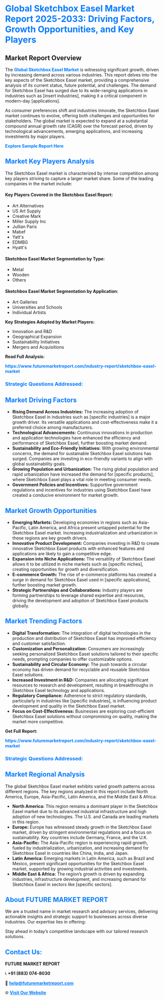 <h1 style="color: #007BFF;">Global Sketchbox Easel Market Report 2025-2033: Driving Factors, Growth Opportunities, and Key Players</h1>

<section id="overview">
<h2>Market Report Overview</h2>
<p>The <a href="https://www.futuremarketreport.com/industry-report/sketchbox-easel-market" style="color: #007BFF; text-decoration: none;"><strong>Global Sketchbox Easel Market</strong></a> is witnessing significant growth, driven by increasing demand across various industries. This report delves into the key aspects of the Sketchbox Easel market, providing a comprehensive analysis of its current status, future potential, and challenges. The demand for Sketchbox Easel has surged due to its wide-ranging applications in industries such as [insert industries], making it a critical component in modern-day [applications].</p>
<p>As consumer preferences shift and industries innovate, the Sketchbox Easel market continues to evolve, offering both challenges and opportunities for stakeholders. The global market is expected to expand at a substantial compound annual growth rate (CAGR) over the forecast period, driven by technological advancements, emerging applications, and increasing investments by major players.</p>
</section>

<section id="overview">
<p><a href="https://www.futuremarketreport.com/request-sample/reportId=105017" style="color: #007BFF; text-decoration: none;"><strong>Explore Sample Report Here</strong></a></p>
</section>

<section id="key-players">
<h2 style="color: #007BFF;">Market Key Players Analysis</h2>
<p>The Sketchbox Easel market is characterized by intense competition among key players striving to capture a larger market share. Some of the leading companies in the market include:</p>
<h4>Key Players Covered in the Sketchbox Easel Report:</h4>
<ul><li>Art Alternatives</li><li>US Art Supply</li><li>Creative Mark</li><li>Miller Supply Inc</li><li>Jullian Paris</li><li>Mabef</li><li>Yatt&#039;s</li><li>EDMBG</li><li>Hyatt&#039;s</li></ul>
<h4>Sketchbox Easel Market Segmentation by Type:</h4>
<ul><li>Metal</li><li>Wooden</li><li>Others</li></ul>

<h4>Sketchbox Easel Market Segmentation by Application:</h4>
<ul><li>Art Galleries</li><li>Universities and Schools</li><li>Individual Artists</li></ul>
<p><strong>Key Strategies Adopted by Market Players:</strong></p>
<ul>
<li>Innovation and R&D</li>
<li>Geographical Expansion</li>
<li>Sustainability Initiatives</li>
<li>Mergers and Acquisitions</li>
</ul>
</section>

<section>
<p><strong>Read Full Analysis: </strong></p><a href="https://www.futuremarketreport.com/industry-report/sketchbox-easel-market" style="color: #007BFF; text-decoration: none;"><strong>https://www.futuremarketreport.com/industry-report/sketchbox-easel-market</strong></a>
<h3 style="color: #007BFF;">Strategic Questions Addressed:</h3>
</section>

<section id="driving-factors">
<h2 style="color: #007BFF;">Market Driving Factors</h2>
<ul>
<li><strong>Rising Demand Across Industries:</strong> The increasing adoption of Sketchbox Easel in industries such as [specific industries] is a major growth driver. Its versatile applications and cost-effectiveness make it a preferred choice among manufacturers.</li>
<li><strong>Technological Advancements:</strong> Continuous innovations in production and application technologies have enhanced the efficiency and performance of Sketchbox Easel, further boosting market demand.</li>
<li><strong>Sustainability and Eco-Friendly Initiatives:</strong> With growing environmental concerns, the demand for sustainable Sketchbox Easel solutions has surged. Companies are investing in eco-friendly variants to align with global sustainability goals.</li>
<li><strong>Growing Population and Urbanization:</strong> The rising global population and rapid urbanization have increased the demand for [specific products], where Sketchbox Easel plays a vital role in meeting consumer needs.</li>
<li><strong>Government Policies and Incentives:</strong> Supportive government regulations and incentives for industries using Sketchbox Easel have created a conducive environment for market growth.</li>
</ul>
</section>

<section id="growth-opportunities">
<h2 style="color: #007BFF;">Market Growth Opportunities</h2>
<ul>
<li><strong>Emerging Markets:</strong> Developing economies in regions such as Asia-Pacific, Latin America, and Africa present untapped potential for the Sketchbox Easel market. Increasing industrialization and urbanization in these regions are key growth drivers.</li>
<li><strong>Innovative Product Development:</strong> Companies investing in R&D to create innovative Sketchbox Easel products with enhanced features and applications are likely to gain a competitive edge.</li>
<li><strong>Expansion into Niche Applications:</strong> The versatility of Sketchbox Easel allows it to be utilized in niche markets such as [specific niches], creating opportunities for growth and diversification.</li>
<li><strong>E-commerce Growth:</strong> The rise of e-commerce platforms has created a surge in demand for Sketchbox Easel used in [specific applications], further boosting market growth.</li>
<li><strong>Strategic Partnerships and Collaborations:</strong> Industry players are forming partnerships to leverage shared expertise and resources, driving the development and adoption of Sketchbox Easel products globally.</li>
</ul>
</section>

<section id="trending-factors">
<h2 style="color: #007BFF;">Market Trending Factors</h2>
<ul>
<li><strong>Digital Transformation:</strong> The integration of digital technologies in the production and distribution of Sketchbox Easel has improved efficiency and customer satisfaction.</li>
<li><strong>Customization and Personalization:</strong> Consumers are increasingly seeking personalized Sketchbox Easel solutions tailored to their specific needs, prompting companies to offer customizable options.</li>
<li><strong>Sustainability and Circular Economy:</strong> The push towards a circular economy has driven demand for recyclable and reusable Sketchbox Easel solutions.</li>
<li><strong>Increased Investment in R&D:</strong> Companies are allocating significant resources to research and development, resulting in breakthroughs in Sketchbox Easel technology and applications.</li>
<li><strong>Regulatory Compliance:</strong> Adherence to strict regulatory standards, particularly in industries like [specific industries], is influencing product development and quality in the Sketchbox Easel market.</li>
<li><strong>Focus on Cost-Effectiveness:</strong> Businesses are exploring cost-efficient Sketchbox Easel solutions without compromising on quality, making the market more competitive.</li>
</ul>
</section>

<section>
<p><strong>Get Full Report: </strong></p><a href="https://www.futuremarketreport.com/industry-report/sketchbox-easel-market" style="color: #007BFF; text-decoration: none;"><strong>https://www.futuremarketreport.com/industry-report/sketchbox-easel-market</strong></a>
<h3 style="color: #007BFF;">Strategic Questions Addressed:</h3>
</section>


<section id="regional-analysis">
<h2 style="color: #007BFF;">Market Regional Analysis</h2>
<p>The global Sketchbox Easel market exhibits varied growth patterns across different regions. The key regions analyzed in this report include North America, Europe, Asia-Pacific, Latin America, and the Middle East & Africa:</p>
<ul>
<li><strong>North America:</strong> This region remains a dominant player in the Sketchbox Easel market due to its advanced industrial infrastructure and high adoption of new technologies. The U.S. and Canada are leading markets in this region.</li>
<li><strong>Europe:</strong> Europe has witnessed steady growth in the Sketchbox Easel market, driven by stringent environmental regulations and a focus on sustainability. Key countries include Germany, France, and the U.K.</li>
<li><strong>Asia-Pacific:</strong> The Asia-Pacific region is experiencing rapid growth, fueled by industrialization, urbanization, and increasing demand for Sketchbox Easel in countries like China, India, and Japan.</li>
<li><strong>Latin America:</strong> Emerging markets in Latin America, such as Brazil and Mexico, present significant opportunities for the Sketchbox Easel market, supported by growing industrial activities and investments.</li>
<li><strong>Middle East & Africa:</strong> The region’s growth is driven by expanding industries, infrastructure development, and increasing demand for Sketchbox Easel in sectors like [specific sectors].</li>
</ul>
</section>

<footer>
<h2 style="color: #007BFF;">About FUTURE MARKET REPORT</h2>
<p>We are a trusted name in market research and advisory services, delivering actionable insights and strategic support to businesses across diverse industries. Our expertise lies in offering:</p>

<p>Stay ahead in today’s competitive landscape with our tailored research solutions.</p>

<h2 style="color: #007BFF;">Contact Us:</h2>
<p><strong>FUTURE MARKET REPORT</strong></p>
<p>📞 <strong>+91 (883) 074-8030</strong></p>
<p>📧 <strong><a href="mailto:help@futuremarketreport.com" style="color: #007BFF;">help@futuremarketreport.com</a></strong></p>
<p>🌐 <strong><a href="https://www.futuremarketreport.com/" style="color: #007BFF;">Visit Our Website</a></strong></p>
</footer>